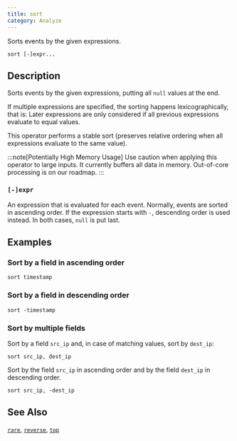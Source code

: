 ```yaml
---
title: sort
category: Analyze
---
```


Sorts events by the given expressions.

```tql
sort [-]expr...
```

## Description

Sorts events by the given expressions, putting all `null` values at the end.

If multiple expressions are specified, the sorting happens lexicographically,
that is: Later expressions are only considered if all previous expressions
evaluate to equal values.

This operator performs a stable sort (preserves relative ordering when all
expressions evaluate to the same value).

:::note[Potentially High Memory Usage]
Use caution when applying this operator to large inputs. It currently buffers
all data in memory. Out-of-core processing is on our roadmap.
:::

### `[-]expr`

An expression that is evaluated for each event. Normally, events are sorted in
ascending order. If the expression starts with `-`, descending order is used
instead. In both cases, `null` is put last.

## Examples

### Sort by a field in ascending order

```tql
sort timestamp
```

### Sort by a field in descending order

```tql
sort -timestamp
```

### Sort by multiple fields

Sort by a field `src_ip` and, in case of matching values, sort by `dest_ip`:

```tql
sort src_ip, dest_ip
```

Sort by the field `src_ip` in ascending order and by the field `dest_ip` in
descending order.

```tql
sort src_ip, -dest_ip
```

## See Also

[`rare`](/reference/operators/rare),
[`reverse`](/reference/operators/reverse),
[`top`](/reference/operators/top)
